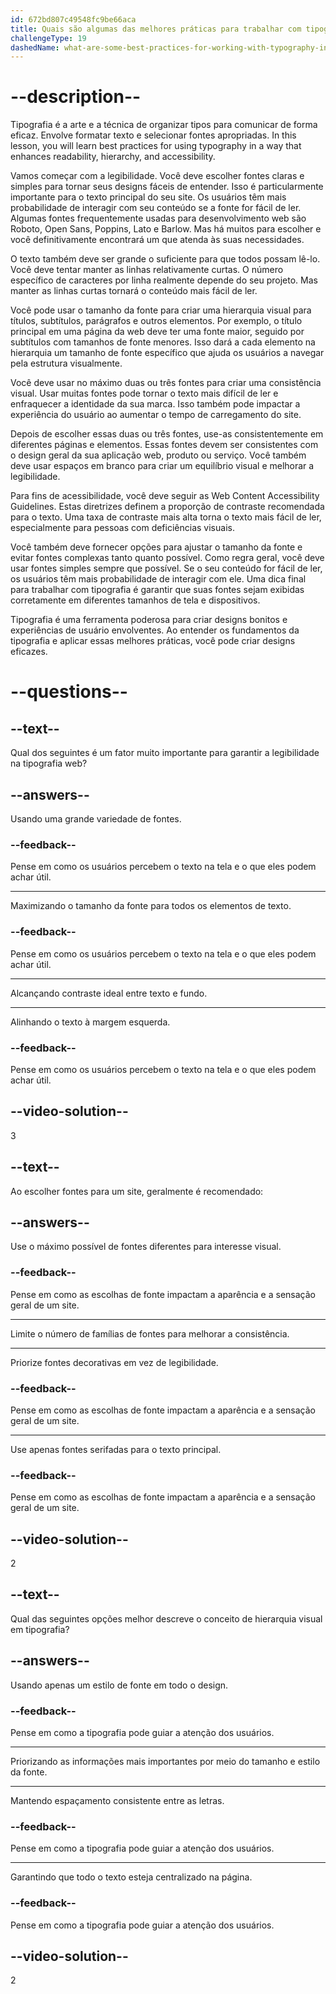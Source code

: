 ```yaml
---
id: 672bd807c49548fc9be66aca
title: Quais são algumas das melhores práticas para trabalhar com tipografia em seus designs?
challengeType: 19
dashedName: what-are-some-best-practices-for-working-with-typography-in-your-designs
---
```


# --description--

Tipografia é a arte e a técnica de organizar tipos para comunicar de forma eficaz. Envolve formatar texto e selecionar fontes apropriadas.  In this lesson, you will learn best practices for using typography in a way that enhances readability, hierarchy, and accessibility. 

Vamos começar com a legibilidade. Você deve escolher fontes claras e simples para tornar seus designs fáceis de entender. Isso é particularmente importante para o texto principal do seu site. Os usuários têm mais probabilidade de interagir com seu conteúdo se a fonte for fácil de ler. Algumas fontes frequentemente usadas para desenvolvimento web são Roboto, Open Sans, Poppins, Lato e Barlow. Mas há muitos para escolher e você definitivamente encontrará um que atenda às suas necessidades.

O texto também deve ser grande o suficiente para que todos possam lê-lo. Você deve tentar manter as linhas relativamente curtas. O número específico de caracteres por linha realmente depende do seu projeto. Mas manter as linhas curtas tornará o conteúdo mais fácil de ler.

Você pode usar o tamanho da fonte para criar uma hierarquia visual para títulos, subtítulos, parágrafos e outros elementos. Por exemplo, o título principal em uma página da web deve ter uma fonte maior, seguido por subtítulos com tamanhos de fonte menores. Isso dará a cada elemento na hierarquia um tamanho de fonte específico que ajuda os usuários a navegar pela estrutura visualmente.

Você deve usar no máximo duas ou três fontes para criar uma consistência visual. Usar muitas fontes pode tornar o texto mais difícil de ler e enfraquecer a identidade da sua marca. Isso também pode impactar a experiência do usuário ao aumentar o tempo de carregamento do site.

Depois de escolher essas duas ou três fontes, use-as consistentemente em diferentes páginas e elementos. Essas fontes devem ser consistentes com o design geral da sua aplicação web, produto ou serviço. Você também deve usar espaços em branco para criar um equilíbrio visual e melhorar a legibilidade.

Para fins de acessibilidade, você deve seguir as Web Content Accessibility Guidelines. Estas diretrizes definem a proporção de contraste recomendada para o texto. Uma taxa de contraste mais alta torna o texto mais fácil de ler, especialmente para pessoas com deficiências visuais.

Você também deve fornecer opções para ajustar o tamanho da fonte e evitar fontes complexas tanto quanto possível. Como regra geral, você deve usar fontes simples sempre que possível. Se o seu conteúdo for fácil de ler, os usuários têm mais probabilidade de interagir com ele. Uma dica final para trabalhar com tipografia é garantir que suas fontes sejam exibidas corretamente em diferentes tamanhos de tela e dispositivos.

Tipografia é uma ferramenta poderosa para criar designs bonitos e experiências de usuário envolventes. Ao entender os fundamentos da tipografia e aplicar essas melhores práticas, você pode criar designs eficazes.

# --questions--

## --text--

Qual dos seguintes é um fator muito importante para garantir a legibilidade na tipografia web?

## --answers--

Usando uma grande variedade de fontes.

### --feedback--

Pense em como os usuários percebem o texto na tela e o que eles podem achar útil.

---

Maximizando o tamanho da fonte para todos os elementos de texto.

### --feedback--

Pense em como os usuários percebem o texto na tela e o que eles podem achar útil.

---

Alcançando contraste ideal entre texto e fundo.

---

Alinhando o texto à margem esquerda.

### --feedback--

Pense em como os usuários percebem o texto na tela e o que eles podem achar útil.

## --video-solution--

3

## --text--

Ao escolher fontes para um site, geralmente é recomendado:

## --answers--

Use o máximo possível de fontes diferentes para interesse visual.

### --feedback--

Pense em como as escolhas de fonte impactam a aparência e a sensação geral de um site.

---

Limite o número de famílias de fontes para melhorar a consistência.

---

Priorize fontes decorativas em vez de legibilidade.

### --feedback--

Pense em como as escolhas de fonte impactam a aparência e a sensação geral de um site.

---

Use apenas fontes serifadas para o texto principal.

### --feedback--

Pense em como as escolhas de fonte impactam a aparência e a sensação geral de um site.

## --video-solution--

2

## --text--

Qual das seguintes opções melhor descreve o conceito de hierarquia visual em tipografia?

## --answers--

Usando apenas um estilo de fonte em todo o design.

### --feedback--

Pense em como a tipografia pode guiar a atenção dos usuários.

---

Priorizando as informações mais importantes por meio do tamanho e estilo da fonte.

---

Mantendo espaçamento consistente entre as letras.

### --feedback--

Pense em como a tipografia pode guiar a atenção dos usuários.

---

Garantindo que todo o texto esteja centralizado na página.

### --feedback--

Pense em como a tipografia pode guiar a atenção dos usuários.

## --video-solution--

2
